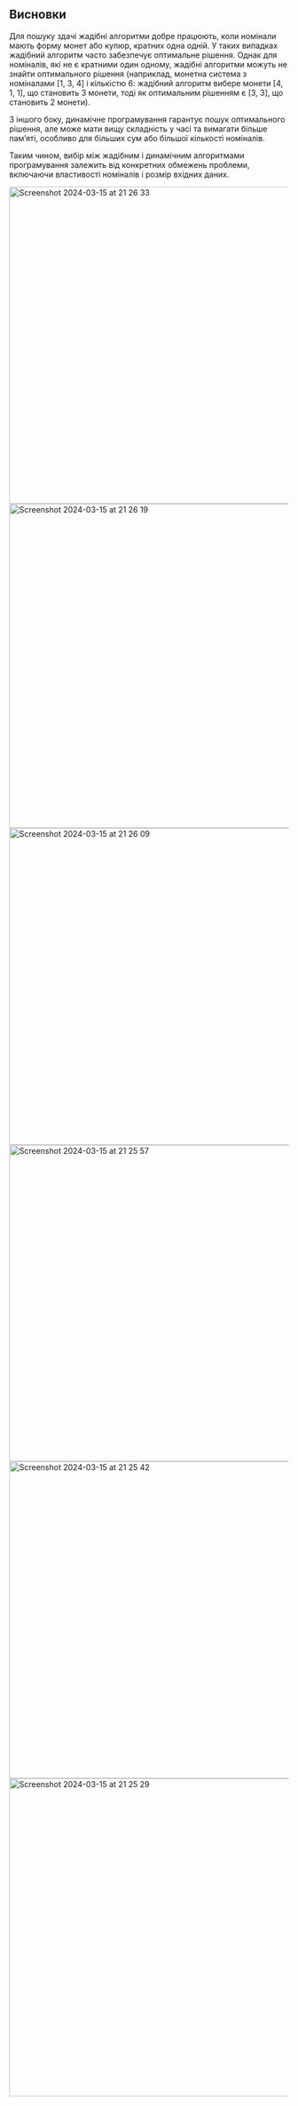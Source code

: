 ## Висновки
Для пошуку здачі жадібні алгоритми добре працюють, коли номінали мають форму монет або купюр, кратних одна одній. 
У таких випадках жадібний алгоритм часто забезпечує оптимальне рішення.
Однак для номіналів, які не є кратними один одному, жадібні алгоритми можуть не знайти оптимального рішення 
(наприклад, монетна система з номіналами [1, 3, 4] і кількістю 6: жадібний алгоритм вибере монети [4, 1, 1], що становить 3 монети, 
тоді як оптимальним рішенням є [3, 3], що становить 2 монети).

З іншого боку, динамічне програмування гарантує пошук оптимального рішення, але може мати вищу складність у часі та вимагати більше пам’яті,
особливо для більших сум або більшої кількості номіналів. 

Таким чином, вибір між жадібним і динамічним алгоритмами програмування залежить 
від конкретних обмежень проблеми, включаючи властивості номіналів і розмір вхідних даних.


<img width="571" alt="Screenshot 2024-03-15 at 21 26 33" src="https://github.com/ekaterinakur/goit-algo-hw-09/assets/46135419/de4eb95d-eacc-4ff0-97c8-2edee80823e2">
<img width="584" alt="Screenshot 2024-03-15 at 21 26 19" src="https://github.com/ekaterinakur/goit-algo-hw-09/assets/46135419/ff8645d8-5a59-4c0b-9767-97acd12191cb">
<img width="571" alt="Screenshot 2024-03-15 at 21 26 09" src="https://github.com/ekaterinakur/goit-algo-hw-09/assets/46135419/f15e4942-cc2c-499a-b9f8-3ba11e762b69">
<img width="570" alt="Screenshot 2024-03-15 at 21 25 57" src="https://github.com/ekaterinakur/goit-algo-hw-09/assets/46135419/bcd73da6-99c2-4204-acee-0af52e01d2e9">
<img width="571" alt="Screenshot 2024-03-15 at 21 25 42" src="https://github.com/ekaterinakur/goit-algo-hw-09/assets/46135419/3c9092ee-ee41-4800-9352-0430d4a84aaf">
<img width="573" alt="Screenshot 2024-03-15 at 21 25 29" src="https://github.com/ekaterinakur/goit-algo-hw-09/assets/46135419/c86c319b-a407-44b0-bee0-2a4b46666d68">
